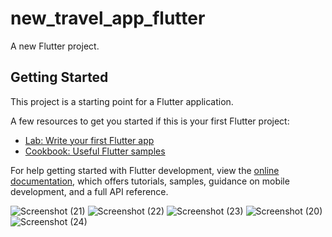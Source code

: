 # new_travel_app_flutter

A new Flutter project.

## Getting Started

This project is a starting point for a Flutter application.

A few resources to get you started if this is your first Flutter project:

- [Lab: Write your first Flutter app](https://docs.flutter.dev/get-started/codelab)
- [Cookbook: Useful Flutter samples](https://docs.flutter.dev/cookbook)

For help getting started with Flutter development, view the
[online documentation](https://docs.flutter.dev/), which offers tutorials,
samples, guidance on mobile development, and a full API reference.


![Screenshot (21)](https://github.com/03Esrafil/new_travel_app_flutter/assets/109922411/fb63cd8d-55ae-4c81-ad62-b5d759da55a7)
![Screenshot (22)](https://github.com/03Esrafil/new_travel_app_flutter/assets/109922411/ec246b1b-d959-4c98-8b60-85d9ab646264)
![Screenshot (23)](https://github.com/03Esrafil/new_travel_app_flutter/assets/109922411/7df18680-d1d7-4ad7-b0ef-8ba136287f43)
![Screenshot (20)](https://github.com/03Esrafil/new_travel_app_flutter/assets/109922411/05aebdd9-c50f-4388-bf86-3669cc575b10)
![Screenshot (24)](https://github.com/03Esrafil/new_travel_app_flutter/assets/109922411/b00d5be6-32ba-44ae-9818-8682e9cd11be)
